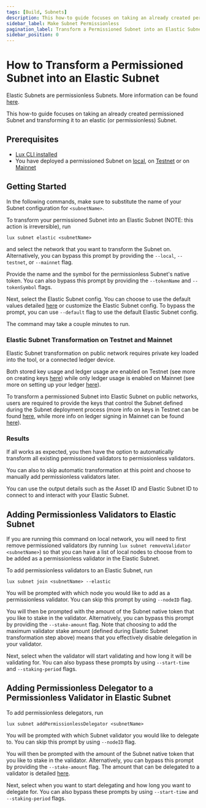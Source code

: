 ```yaml
---
tags: [Build, Subnets]
description: This how-to guide focuses on taking an already created permissioned Subnet and transforming it to an elastic (or permissionless) Subnet.
sidebar_label: Make Subnet Permissionless
pagination_label: Transform a Permissioned Subnet into an Elastic Subnet
sidebar_position: 0
---
```


# How to Transform a Permissioned Subnet into an Elastic Subnet

Elastic Subnets are permissionless Subnets. More information can be found [here](/build/subnet/elastic/elastic-parameters.md).

This how-to guide focuses on taking an already created permissioned Subnet and transforming it to an
elastic (or permissionless) Subnet.

## Prerequisites

- [Lux CLI installed](/tooling/cli-guides/install-cli.md)
- You have deployed a permissioned Subnet on [local](/build/subnet/deploy/local-subnet.md), on 
[Testnet](/build/subnet/deploy/testnet-subnet.md) or on [Mainnet](/build/subnet/deploy/mainnet-subnet.md)

## Getting Started

In the following commands, make sure to substitute the name of your Subnet configuration for
`<subnetName>`.

To transform your permissioned Subnet into an Elastic Subnet (NOTE: this action is irreversible), run

`lux subnet elastic <subnetName>`

and select the network that you want to transform the Subnet on. Alternatively, you can bypass this 
prompt by providing the `--local`, `--testnet`, or `--mainnet` flag. 

Provide the name and the symbol for the permissionless Subnet's native token. You can also bypass 
this prompt by providing the `--tokenName` and `--tokenSymbol` flags.

Next, select the Elastic Subnet config. You can choose to use the default values detailed 
[here](/build/subnet/elastic/elastic-parameters.md#primary-network-parameters-on-mainnet)
or customize the Elastic Subnet config. To bypass the prompt, you can use `--default` flag to use 
the default Elastic Subnet config.

The command may take a couple minutes to run.

### Elastic Subnet Transformation on Testnet and Mainnet

Elastic Subnet transformation on public network requires private key loaded into the tool, or a 
connected ledger device.

Both stored key usage and ledger usage are enabled on Testnet (see more on creating keys 
[here](/build/subnet/deploy/testnet-subnet.md#private-key)) 
while only ledger usage is enabled on Mainnet (see more on setting up your ledger 
[here](/build/subnet/deploy/mainnet-subnet.md#setting-up-your-ledger)).

To transform a permissioned Subnet into Elastic Subnet on public networks, users are required to 
provide the keys that control the Subnet defined during the Subnet deployment process (more info on 
keys in Testnet can be found 
[here](/build/subnet/deploy/testnet-subnet.md#deploy-the-subnet),
while more info on ledger signing in Mainnet can be found 
[here](/build/subnet/deploy/mainnet-subnet.md#deploy-the-subnet)). 

### Results

If all works as expected, you then have the option to automatically transform all existing 
permissioned validators to permissionless validators. 

You can also to skip automatic transformation at this point and choose to manually add 
permissionless validators later.

You can use the output details such as the Asset ID and Elastic Subnet ID to connect to and 
interact with your Elastic Subnet.

## Adding Permissionless Validators to Elastic Subnet

If you are running this command on local network, you will need to first remove permissioned 
validators (by running `lux subnet removeValidator <subnetName>`) so that you can have a list 
of local nodes to choose from to be added as a permissionless validator in the Elastic Subnet.

To add permissionless validators to an Elastic Subnet, run

`lux subnet join <subnetName> --elastic`

You will be prompted with which node you would like to add as a permissionless validator. You can 
skip this prompt by using `--nodeID` flag.

You will then be prompted with the amount of the Subnet native token that you like to stake in the 
validator. Alternatively, you can bypass this prompt by providing the `--stake-amount` flag. Note 
that choosing to add the maximum validator stake amount (defined during Elastic Subnet 
transformation step above) means that you effectively disable delegation in your validator.

Next, select when the validator will start validating and how long it will be validating for. You 
can also bypass these prompts by using `--start-time` and `--staking-period` flags.

## Adding Permissionless Delegator to a Permissionless Validator in Elastic Subnet

To add permissionless delegators, run

`lux subnet addPermissionlessDelegator <subnetName>`

You will be prompted with which Subnet validator you would like to delegate to. You can skip this 
prompt by using `--nodeID` flag.

You will then be prompted with the amount of the Subnet native token that you like to stake in the 
validator. Alternatively, you can bypass this prompt by providing the `--stake-amount` flag. The 
amount that can be delegated to a validator is detailed 
[here](/build/subnet/elastic/elastic-parameters.md#delegators-weight-checks).

Next, select when you want to start delegating and how long you want to delegate for. You can also 
bypass these prompts by using `--start-time` and `--staking-period` flags.


